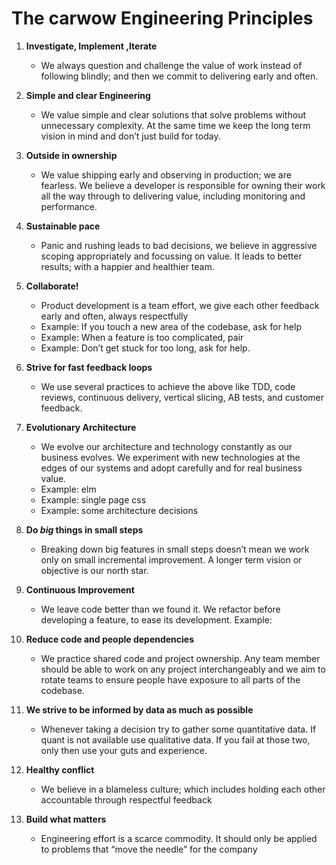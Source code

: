 # The carwow Engineering Principles


1. __Investigate, Implement ,Iterate__
  
    * We always question and challenge the value of work instead of following blindly; and then we commit to delivering early and often.

2. __Simple and clear Engineering__
  
    * We value simple and clear solutions that solve problems without unnecessary complexity. At the same time we keep the long term vision in mind and don’t just build for today. 

3. __Outside in ownership__
  
    * We value shipping early and observing in production; we are fearless. We believe a developer is responsible for owning their work all the way through to delivering value, including monitoring and performance. 

4. __Sustainable pace__
  
    * Panic and rushing leads to bad decisions, we believe in aggressive scoping appropriately and focussing on value. It leads to better results; with a happier and healthier team. 

5. __Collaborate!__

    * Product development is a team effort, we give each other feedback early and often, always respectfully
    * Example: If you touch a new area of the codebase, ask for help 
    * Example: When a feature is too complicated, pair
    * Example: Don’t get stuck for too long, ask for help.

6. __Strive for fast feedback loops__
  
    * We use several practices to achieve the above like TDD, code reviews, continuous delivery, vertical slicing, AB tests, and customer feedback.
  
7. __Evolutionary Architecture__
  
    * We evolve our architecture and technology constantly as our business evolves. We experiment with new technologies at the edges of our systems and adopt carefully and for real business value.
    * Example: elm 
    * Example: single page css
    * Example: some architecture decisions 

8. __Do *big* things in small steps__
  
    * Breaking down big features in small steps doesn’t mean we work only on small incremental improvement. A longer term vision or objective is our north star.

9. __Continuous Improvement__
  
    * We leave code better than we found it. We refactor before developing a feature, to ease its development. 
  Example: 

10. __Reduce code and people dependencies__
  
    * We practice shared code and project ownership. Any team member should be able to work on any project interchangeably and we aim to rotate teams to ensure people have exposure to all parts of the codebase.

11. __We strive to be informed by data as much as possible__
    
    * Whenever taking a decision try to gather some quantitative data. If quant is not available use qualitative data. If you fail at those two, only then use your guts and experience.

12. __Healthy conflict__
  
    * We believe in a blameless culture; which includes holding each other accountable through respectful feedback

13. __Build what matters__ 
  
    * Engineering effort is a scarce commodity. It should only be applied to problems that “move the needle” for the company
    

